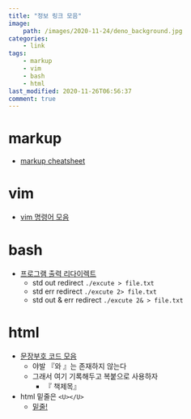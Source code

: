 ```yaml
---
title: "정보 링크 모음"
image:
    path: /images/2020-11-24/deno_background.jpg
categories:
    - link
tags:
    - markup
    - vim
    - bash
    - html
last_modified: 2020-11-26T06:56:37
comment: true
---
```


# markup
- [markup cheatsheet](https://github.com/adam-p/markdown-here/wiki/Markdown-Cheatsheet)

# vim
- [vim 명령어 모음](https://iamfreeman.tistory.com/entry/vi-vim-편집기-명령어-정리-단축키-모음-목록)

# bash
- [프로그램 출력 리다이렉트](https://jundolssite.wordpress.com/2012/03/31/linux에서-콘솔-내용을-파일로-저장하기/)
    - std out redirect `./excute > file.txt`
    - std err redirect `./excute 2> file.txt`
    - std out & err redirect `./excute 2& > file.txt`

# html
- [문장부호 코드 모음](http://leebh.net/class/dpub1/html-code.php)
    - 야발 『와 』는 존재하지 않는다
    - 그래서 여기 기록해두고 복붙으로 사용하자
        - 『 책제목』
- html 밑줄은 `<U></U>`
    - <U>밑줄!</U>
